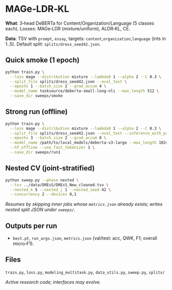# MAGe‑LDR‑KL

**What**: 3‑head DeBERTa for Content/Organization/Language (5 classes each). Losses: MAGe‑LDR (mixture/uniform), ALDR‑KL, CE.

**Data**: TSV with `prompt`, `essay`, targets: `content`,`organization`,`language` (ints in 1..5). Default split: `splits/dress_seed42.json`.

## Quick smoke (1 epoch)
```bash
python train.py \
  --loss mage --distribution mixture --lambda0 1 --alpha 2 --C 0.3 \
  --split_file splits/dress_seed42.json --eval_test \
  --epochs 1 --batch_size 2 --grad_accum 4 \
  --model_name tasksource/deberta-small-long-nli --max_length 512 \
  --save_dir sweeps/smoke
```

## Strong run (offline)
```bash
python train.py \
  --loss mage --distribution mixture --lambda0 1 --alpha 2 --C 0.3 \
  --split_file splits/dress_seed42.json --eval_test --inference_with_prior \
  --epochs 3 --batch_size 2 --grad_accum 8 \
  --model_name /path/to/local_models/deberta-v3-large --max_length 1024 \
  --hf_offline --use_fast_tokenizer 1 \
  --save_dir sweeps/run1
```

## Nested CV (joint‑stratified)
```bash
python sweep.py --phase nested \
  --tsv ../data/DREsS/DREsS_New_cleaned.tsv \
  --nested_k 5 --nested_j 1 --nested_seed 42 \
  --concurrency 2 --devices 0,1
```
*Resumes by skipping inner jobs whose `metrics.json` already exists; writes nested split JSON under `sweeps/`.*

## Outputs per run
- `best.pt`, `run_args.json`, `metrics.json` (val/test: acc, QWK, F1; overall micro‑F1).

## Files
`train.py`, `loss.py`, `modeling_multitask.py`, `data_utils.py`, `sweep.py`, `splits/`

*Active research code; interfaces may evolve.*


